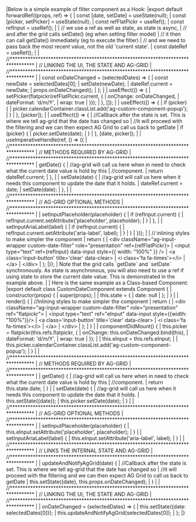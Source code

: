 <framework-specific-section frameworks="react">
|Below is a simple example of filter component as a Hook:
</framework-specific-section>

<framework-specific-section frameworks="react">
<snippet transform={false} language="jsx">
|export default forwardRef((props, ref) => {
|    const [date, setDate] = useState(null);
|    const [picker, setPicker] = useState(null);
|    const refFlatPickr = useRef();
|    const refInput = useRef();
|
|    // we use a ref as well as state, as state is async,
|    // and after the grid calls setDate() (eg when setting filter model)
|    // it then can call getDate() immediately (eg to execute the filter)
|    // and we need to pass back the most recent value, not the old 'current state'.
|    const dateRef = useRef();
|
|    //*********************************************************************************
|    //          LINKING THE UI, THE STATE AND AG-GRID
|    //*********************************************************************************
|
|    const onDateChanged = (selectedDates) => {
|        const newDate = selectedDates[0];
|        setDate(newDate);
|        dateRef.current = newDate;
|        props.onDateChanged();
|    };
|
|    useEffect(() => {
|        setPicker(flatpickr(refFlatPickr.current, {
|            onChange: onDateChanged,
|            dateFormat: 'd/m/Y',
|            wrap: true
|        }));
|    }, []);
|
|    useEffect(() => {
|        if (picker) {
|            picker.calendarContainer.classList.add('ag-custom-component-popup');
|        }
|    }, [picker]);
|
|    useEffect(() => {
|        //Callback after the state is set. This is where we tell ag-grid that the date has changed so
|        //it will proceed with the filtering and we can then expect AG Grid to call us back to getDate
|        if (picker) {
|            picker.setDate(date);
|        }
|    }, [date, picker]);
|
|    useImperativeHandle(ref, () => ({
|        //*********************************************************************************
|        //          METHODS REQUIRED BY AG-GRID
|        //*********************************************************************************
|        getDate() {
|            //ag-grid will call us here when in need to check what the current date value is hold by this
|            //component.
|            return dateRef.current;
|        },
|
|        setDate(date) {
|            //ag-grid will call us here when it needs this component to update the date that it holds.
|            dateRef.current = date;
|            setDate(date);
|        },
|
|        //*********************************************************************************
|        //          AG-GRID OPTIONAL METHODS
|        //*********************************************************************************
|
|        setInputPlaceholder(placeholder) {
|            if (refInput.current) {
|                refInput.current.setAttribute('placeholder', placeholder);
|            }
|        },
|
|        setInputAriaLabel(label) {
|            if (refInput.current) {
|                refInput.current.setAttribute('aria-label', label);
|            }
|        }
|    }));
|
|    // inlining styles to make simpler the component
|    return (
|        &lt;div className="ag-input-wrapper custom-date-filter" role="presentation" ref={refFlatPickr}>
|            &lt;input type="text" ref={refInput} data-input style={{ width: "100%" }} />
|            &lt;a class='input-button' title='clear' data-clear>
|                &lt;i class='fa fa-times'>&lt;/i>
|            &lt;/a>
|        &lt;/div>
|    );
|});
</snippet>
</framework-specific-section> 

<framework-specific-section frameworks="react">
| Note that the grid calls `getDate` and `setDate` synchronously. As state is asynchronous, you will also need to use a ref if using state to store the current date value. This is demonstrated in the example above.
|
| Here is the same example as a Class-based Component:
</framework-specific-section>

<framework-specific-section frameworks="react">
<snippet transform={false} language="jsx">
|export default class CustomDateComponent extends Component {
|    constructor(props) {
|        super(props);
|
|        this.state = {
|            date: null
|        };
|    }
|
|    render() {
|        //Inlining styles to make simpler the component
|        return (
|            &lt;div className="ag-input-wrapper custom-date-filter" role="presentation" ref="flatpickr">
|                &lt;input type="text" ref="eInput" data-input style={{width: "100%"}}/>
|                &lt;a class='input-button' title='clear' data-clear>
|                    &lt;i class='fa fa-times'>&lt;/i>
|                &lt;/a>
|            &lt;/div>
|        );
|    }
|
|    componentDidMount() {
|        this.picker = flatpickr(this.refs.flatpickr, {
|            onChange: this.onDateChanged.bind(this),
|            dateFormat: 'd/m/Y',
|            wrap: true
|        });
|
|        this.eInput = this.refs.eInput;
|
|        this.picker.calendarContainer.classList.add('ag-custom-component-popup');
|    }
|
|    //*********************************************************************************
|    //          METHODS REQUIRED BY AG-GRID
|    //*********************************************************************************
|
|    getDate() {
|        //ag-grid will call us here when in need to check what the current date value is hold by this
|        //component.
|        return this.state.date;
|    }
|
|    setDate(date) {
|        //ag-grid will call us here when it needs this component to update the date that it holds.
|        this.setState({date});
|        this.picker.setDate(date);
|    }
|
|    //*********************************************************************************
|    //          AG-GRID OPTIONAL METHODS
|    //*********************************************************************************
|
|    setInputPlaceholder(placeholder) {
|        this.eInput.setAttribute('placeholder', placeholder);
|    }
|
|    setInputAriaLabel(label) {
|        this.eInput.setAttribute('aria-label', label);
|    }
|
|    //*********************************************************************************
|    //          LINKS THE INTERNAL STATE AND AG-GRID
|    //*********************************************************************************
|
|    updateAndNotifyAgGrid(date) {
|        //Callback after the state is set. This is where we tell ag-grid that the date has changed so
|        //it will proceed with the filtering and we can then expect AG Grid to call us back to getDate
|        this.setState({date}, this.props.onDateChanged);
|    }
|
|    //*********************************************************************************
|    //          LINKING THE UI, THE STATE AND AG-GRID
|    //*********************************************************************************
|
|    onDateChanged = (selectedDates) => {
|        this.setState({date: selectedDates[0]});
|        this.updateAndNotifyAgGrid(selectedDates[0]);
|    };
|}
</snippet>
</framework-specific-section>
